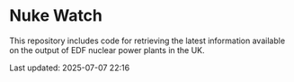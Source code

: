 # Nuke Watch

This repository includes code for retrieving the latest information available on the output of EDF nuclear power plants in the UK.

Last updated: 2025-07-07 22:16